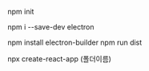 npm init

npm i --save-dev electron

npm install electron-builder
npm run dist

npx create-react-app (폴더이름)
